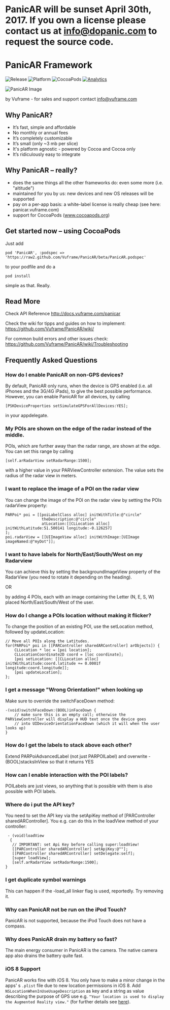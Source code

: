 # PanicAR will be sunset April 30th, 2017. If you own a license please contact us at info@dopanic.com to request the source code.

# PanicAR Framework

![Release](http://img.shields.io/badge/release-v2.2-blue.svg)
![Platform](http://img.shields.io/badge/platform-ios-lightgrey.svg)
![CocoaPods](http://img.shields.io/cocoapods/v/PanicAR.svg)
[![Analytics](https://ga-beacon.appspot.com/UA-47538502-1/PanicAR/github)](https://github.com/igrigorik/ga-beacon)

![PanicAR Image](https://raw.github.com/Vuframe/PanicAR/beta/Screenshots/product.png)

by Vuframe - for sales and support contact info@vuframe.com

## Why PanicAR?

* It’s fast, simple and affordable
* No monthly or annual fees
* It’s completely customizable
* It’s small (only ~3 mb per slice)
* It's platform agnostic - powered by Cocoa and Cocoa only
* It’s ridiculously easy to integrate

## Why PanicAR – really?

* does the same things all the other frameworks do: even some more (i.e. "altitude")
* maintained for you by us: new devices and new OS releases will be supported
* pay on a per-app basis: a white-label license is really cheap (see here: panicar.vuframe.com)
* support for CocoaPods (www.cocoapods.org)

## Get started now – using CocoaPods

Just add

    pod 'PanicAR', :podspec => 'https://raw2.github.com/Vuframe/PanicAR/beta/PanicAR.podspec'

to your podfile and do a

    pod install

simple as that. Really.


## Read More

Check API Reference
http://docs.vuframe.com/panicar

Check the wiki for tipps and guides on how to implement:
https://github.com/Vuframe/PanicAR/wiki/

For common build errors and other issues check:
https://github.com/Vuframe/PanicAR/wiki/Troubleshooting

## Frequently Asked Questions
### How do I enable PanicAR on non-GPS devices?

By default, PanicAR only runs, when the device is GPS enabled (i.e. all iPhones and the 3G/4G iPads), to give the best possible performance.
However, you can enable PanicAR for all devices, by calling

    [PSKDeviceProperties setSimulateGPSForAllDevices:YES];

in your appdelegate.

### My POIs are shown on the edge of the radar instead of the middle.

POIs, which are further away than the radar range, are shown at the edge.
You can set this range by calling

    [self.arRadarView setRadarRange:1500];

with a higher value in your PARViewController extension.
The value sets the radius of the radar view in meters.

### I want to replace the image of a POI on the radar view

You can change the image of the POI on the radar view by setting the POIs radarView property:

    PARPoi* poi = [[poiLabelClass alloc] initWithTitle:@"circle"
                    theDescription:@"circle"
                    atLocation:[[CLLocation alloc] initWithLatitude:51.500141 longitude:-0.126257]
    ];
    poi.radarView = [[UIImageView alloc] initWithImage:[UIImage imageNamed:@"myDot"]];

### I want to have labels for North/East/South/West on my Radarview

You can achieve this by setting the backgroundImageView property of the RadarView (you need to rotate it depending on the heading).

OR

by adding 4 POIs, each with an image containing the Letter (N, E, S, W) placed North/East/South/West of the user.

### How do I change a POIs location without making it flicker?

To change the position of an existing POI, use the setLocation method, followed by updateLocation:

    // Move all POIs along the Latitudes.
    for(PARPoi* poi in [[PARController sharedARController] arObjects]) {
        CLLocation * loc = [poi location];
        CLLocationCoordinate2D coord = [loc coordinate];
        [poi setLocation: [[CLLocation alloc] initWithLatitude:coord.latitude += 0.0001f longitude:coord.longitude]];
        [poi updateLocation];
    };

### I get a message "Wrong Orientation!" when looking up

Make sure to override the switchFaceDown method:

    -(void)switchFaceDown:(BOOL)inFaceDown {
        // make sure this is an empty call; otherwise the PARViewController will display a HUD text once the device goes
        // into UIDeviceOrientationFaceDown (which it will when the user looks up)
    }

### How do I get the labels to stack above each other?

Extend PARPoiAdvancedLabel (not just PARPOILabel) and overwrite -(BOOL)stacksInView so that it returns YES

### How can I enable interaction with the POI labels?

POILabels are just views, so anything that is possible with them is also possible with POI labels.

### Where do i put the API key?
You need to set the API key via the setApiKey method of [PARController sharedARController].
You e.g. can do this in the loadView method of your controller:

     - (void)loadView
      {
       // IMPORTANT: set Api Key before calling super:loadView!
       [[PARController sharedARController] setApiKey:@""];
       [[PARController sharedARController] setDelegate:self];
       [super loadView];
       [self.arRadarView setRadarRange:1500];
    }

### I get duplicate symbol warnings
This can happen if the -load_all linker flag is used, reportedly. Try removing it.

### Why can PanicAR not be run on the iPod Touch?
PanicAR is not supported, because the iPod Touch does not have a compass.

### Why does PanicAR drain my battery so fast?
The main energy consumer in PanicAR is the camera. The native camera app also drains the battery quite fast.

### iOS 8 Support

PanicAR works fine with iOS 8. You only have to make a minor change in the apps' s `.plist`  file due to new location permissions in iOS 8.  Add `NSLocationWhenInUseUsageDescription` as key and a string as value describing the purpose of GPS use e.g. `"Your location is used to display the Augmented Reality view."` (for further details see [here](https://developer.apple.com/library/prerelease/ios/documentation/General/Reference/InfoPlistKeyReference/Articles/CoreFoundationKeys.html#//apple_ref/doc/uid/TP40009249-SW1)).

